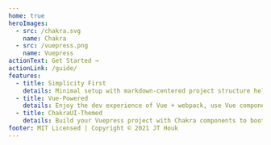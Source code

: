 ```yaml
---
home: true
heroImages:
  - src: /chakra.svg
    name: Chakra
  - src: /vuepress.png
    name: Vuepress
actionText: Get Started →
actionLink: /guide/
features:
  - title: Simplicity First
    details: Minimal setup with markdown-centered project structure helps you focus on writing.
  - title: Vue-Powered
    details: Enjoy the dev experience of Vue + webpack, use Vue components in markdown, and develop custom themes with Vue.
  - title: ChakraUI-Themed
    details: Build your Vuepress project with Chakra components to bootstrap ideas quickly.
footer: MIT Licensed | Copyright © 2021 JT Houk
---
```


